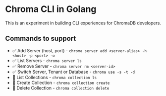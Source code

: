 # Chroma CLI in Golang

This is an experiment in building CLI experiences for ChromaDB developers.


## Commands to support

- ✅ Add Server (host, port) - `chroma server add <server-alias> -h <host> -p <port> -o`
- ✅ List Servers - `chroma server ls`
- ✅ Remove Server - `chroma server rm <server-id>`
- ✅ Switch Server, Tenant or Database - `chroma use -s -t -d`
- 🚫 List Collections - `chroma collection ls`
- 🚫 Create Collection - `chroma collection create`
- 🚫 Delete Collection - `chroma collection delete`